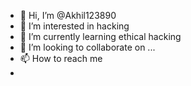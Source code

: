 - 👋 Hi, I’m @Akhil123890
- 👀 I’m interested in hacking 
- 🌱 I’m currently learning ethical hacking
- 💞️ I’m looking to collaborate on ...
- 📫 How to reach me
-
<!---
Akhil123890/Akhil123890 is a ✨ special ✨ repository because its `README.md` (this file) appears on your GitHub profile.
You can click the Preview link to take a look at your changes.
--->
